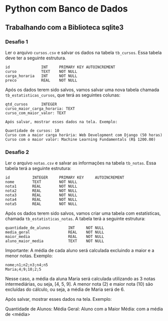# Python com Banco de Dados

## Trabalhando com a Biblioteca sqlite3

### Desafio 1

Ler o arquivo `cursos.csv` e salvar os dados na tabela `tb_cursos`. Essa tabela deve ter a seguinte estrutura.

```
id              INT     PRIMARY KEY AUTOINCREMENT
curso           TEXT    NOT NULL
carga_horaria   INT     NOT NULL
preco           REAL    NOT NULL
```

Após os dados terem sido salvos, vamos salvar uma nova tabela chamada `tb_estatisticas_cursos`, que terá as seguintes colunas:

```
qtd_cursos      INTEGER
curso_maior_carga_horaria: TEXT
curso_com_maior_valor: TEXT

Após salvar, mostrar esses dados na tela. Exemplo:

Quantidade de cursos: 10
Curso com a maior carga horária: Web Development com Django (50 horas)
Curso com o maior valor: Machine Learning Fundamentals (R$ 1200.00)

```

### Desafio 2

Ler o arquivo `notas.csv` e salvar as informações na tabela `tb_notas`. Essa tabela terá a seguinte estrutura:

```
id          INTEGER     PRIMARY KEY     AUTOINCREMENT
nome        TEXT        NOT NULL
nota1       REAL        NOT NULL
nota2       REAL        NOT NULL
nota3       REAL        NOT NULL
nota4       REAL        NOT NULL
nota5       REAL        NOT NULL
```

Após os dados terem sido salvos, vamos criar uma tabela com estatísticas, chamada `tb_estatisticas_notas`. A tabela terá a seguinte estrutura:

```
quantidade_de_alunos        INT     NOT NULL
media_geral                 REAL    NOT NULL
maior_media                 REAL    NOT NULL
aluno_maior_media           TEXT    NOT NULL
```

Importante: A média de cada aluno será calculada excluindo a maior e a menor notas. Exemplo:

```
nome;n1;n2;n3;n4;n5
Maria;4;9;10;2;5  
```

Nesse caso, a média da aluna Maria será calculada utilizando as 3 notas intermediárias, ou seja, [4, 5, 9]. A menor nota (2) e maior nota (10) são excluídas do cálculo, ou seja, a média de Maria será de 6.

Após salvar, mostrar esses dados na tela. Exemplo:

Quantidade de Alunos:
Média Geral:
Aluno com a Maior Média: <nome> com a média de <média>